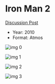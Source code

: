 # Iron Man 2

[Discussion Post](https://www.avsforum.com/threads/bass-eq-for-filtered-movies.2995212/post-56759546)

* Year: 2010
* Format: Atmos

![img 0](https://i.imgur.com/ML0deYR.jpg)

![img 1](https://i.imgur.com/JbylwkM.png)

![img 2](https://i.imgur.com/5XyuwZ0.jpg)

![img 3](https://i.imgur.com/AkCZTWy.jpg)

